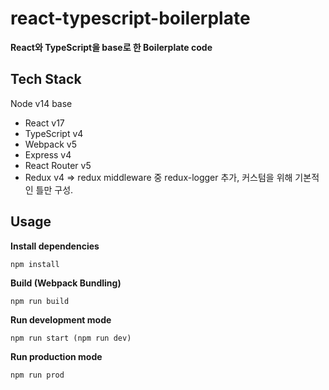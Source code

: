 # react-typescript-boilerplate
**React와 TypeScript을 base로 한 Boilerplate code**

## Tech Stack
Node v14 base

- React v17
- TypeScript v4
- Webpack v5
- Express v4
- React Router v5
- Redux v4 => redux middleware 중 redux-logger 추가, 커스텀을 위해 기본적인 틀만 구성.

## Usage
**Install dependencies**
```
npm install
```

**Build (Webpack Bundling)**
```
npm run build
```

**Run development mode**
```
npm run start (npm run dev)
```

**Run production mode**
```
npm run prod
```
